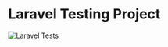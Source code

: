 # Laravel Testing Project
![Laravel Tests](https://github.com/ahmadbasyir-arch/saya-basir/actions/workflows/laravel-tests.yml/badge.svg)